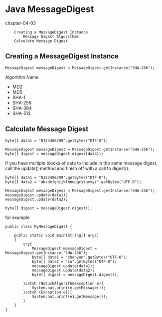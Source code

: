 # Java MessageDigest 
chapter-04-03

		Creating a MessageDigest Instance
			Message Digest Algorithms
		Calculate Message Digest

## Creating a MessageDigest Instance

`MessageDigest messageDigest = MessageDigest.getInstance("SHA-256");`



Algorithm Name
* MD2
* MD5
* SHA-1
* SHA-256
* SHA-384
* SHA-512

## Calculate Message Digest

```
byte[] data1 = "0123456789".getBytes("UTF-8");

MessageDigest messageDigest = MessageDigest.getInstance("SHA-256");
byte[] digest = messageDigest.digest(data1);
```

If you have multiple blocks of data to include in the same message digest, call the update() method and finish off with a call to digest().

```
byte[] data1 = "0123456789".getBytes("UTF-8");
byte[] data2 = "abcdefghijklmnopqrstuvxyz".getBytes("UTF-8");

MessageDigest messageDigest = MessageDigest.getInstance("SHA-256");
messageDigest.update(data1);
messageDigest.update(data2);

byte[] digest = messageDigest.digest();
```


for example

```
public class MyMessageDigest {

    public static void main(String[] args)
    {
        try{
            MessageDigest messageDigest = MessageDigest.getInstance("SHA-256");
            byte[] data1 = "zhenyun".getBytes("UTF-8");
            byte[] data2 = "su".getBytes("UTF-8");
            messageDigest.update(data1);
            messageDigest.update(data2);
            byte[] digest = messageDigest.digest();

        }catch (NoSuchAlgorithmException e){
            System.out.print(e.getMessage());
        }catch (Exception e1){
            System.out.print(e1.getMessage());
        }
    }
}


```

